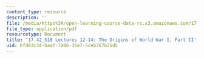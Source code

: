 ```yaml
---
content_type: resource
description: ''
file: /media/https%3A/open-learning-course-data-rc.s3.amazonaws.com/17-42-causes-and-prevention-of-war-spring-2018/bfd03c34baaf7a0636e75ceb767b75d5_MIT17_42S18_lec12-14_WWI_II.pdf
file_type: application/pdf
resourcetype: Document
title: '17.42_S18 Lectures 12-14: The Origins of World War I, Part II'
uid: bfd03c34-baaf-7a06-36e7-5ceb767b75d5
---
```

